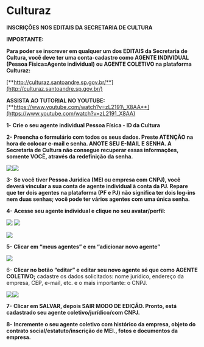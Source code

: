 # Culturaz

**INSCRIÇÕES NOS EDITAIS DA SECRETARIA DE CULTURA**

**IMPORTANTE:**

**Para poder se inscrever em qualquer um dos EDITAIS da Secretaria de Cultura, você deve ter uma conta-cadastro como AGENTE INDIVIDUAL \(Pessoa Física=Agente individual\) ou AGENTE COLETIVO na plataforma Culturaz:**

[**http://culturaz.santoandre.sp.gov.br/**](http://culturaz.santoandre.sp.gov.br/)

**ASSISTA AO TUTORIAL NO YOUTUBE:** [**https://www.youtube.com/watch?v=zL2191\_X8AA**](https://www.youtube.com/watch?v=zL2191_X8AA)

**1-**      **Crie o seu agente individual Pessoa Física - ID da Cultura**

**2-**      **Preencha o formulário com todos os seus dados. Preste ATENÇÃO na hora de colocar e-mail e senha. ANOTE SEU E-MAIL E SENHA. A Secretaria de Cultura não consegue recuperar essas informações, somente VOCÊ, através da redefinição da senha.**

![](file:///C:/Users/break/AppData/Local/Packages/oice_16_974fa576_32c1d314_2e29/AC/Temp/msohtmlclip1/01/clip_image003.gif)![](file:///C:/Users/break/AppData/Local/Packages/oice_16_974fa576_32c1d314_2e29/AC/Temp/msohtmlclip1/01/clip_image005.jpg)

**3-**      **Se você tiver Pessoa Jurídica \(MEI ou empresa com CNPJ\), você deverá vincular a sua conta de agente individual à conta da PJ. Repare que ter dois agentes na plataforma \(PF e PJ\) não significa ter dois log-ins nem duas senhas; você pode ter vários agentes com uma única senha.**

**4-**      **Acesse seu agente individual e clique no seu avatar/perfil:**

![](file:///C:/Users/break/AppData/Local/Packages/oice_16_974fa576_32c1d314_2e29/AC/Temp/msohtmlclip1/01/clip_image006.gif) ![](file:///C:/Users/break/AppData/Local/Packages/oice_16_974fa576_32c1d314_2e29/AC/Temp/msohtmlclip1/01/clip_image008.jpg)

![](file:///C:/Users/break/AppData/Local/Packages/oice_16_974fa576_32c1d314_2e29/AC/Temp/msohtmlclip1/01/clip_image009.gif)

**5-**      **Clicar em “meus agentes” e em “adicionar novo agente”**

![](file:///C:/Users/break/AppData/Local/Packages/oice_16_974fa576_32c1d314_2e29/AC/Temp/msohtmlclip1/01/clip_image011.jpg)

6-      **Clicar no botão “editar” e editar seu novo agente só que como AGENTE COLETIVO;** cadastre os dados solicitados: nome jurídico, endereço da empresa, CEP, e-mail, etc. e o mais importante: o CNPJ.

![](file:///C:/Users/break/AppData/Local/Packages/oice_16_974fa576_32c1d314_2e29/AC/Temp/msohtmlclip1/01/clip_image012.gif)![](file:///C:/Users/break/AppData/Local/Packages/oice_16_974fa576_32c1d314_2e29/AC/Temp/msohtmlclip1/01/clip_image014.jpg)

**7-**      **Clicar em SALVAR, depois SAIR MODO DE EDIÇÃO. Pronto, está cadastrado seu agente coletivo/jurídico/com CNPJ.**

**8-**      **Incremente o seu agente coletivo com histórico da empresa, objeto do contrato social/estatuto/inscrição de MEI., fotos e documentos da empresa.**

